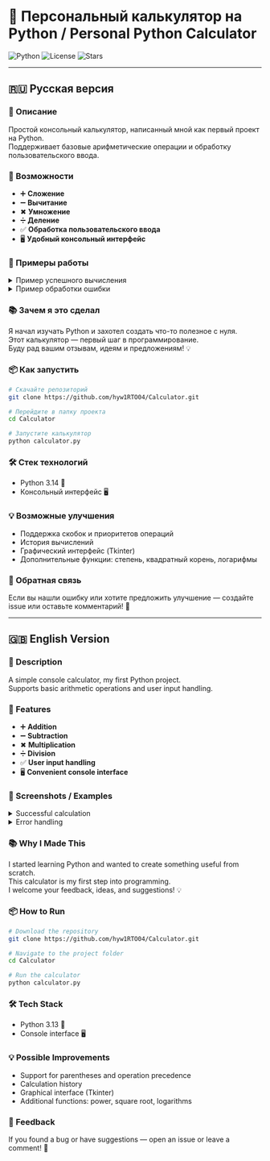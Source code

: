 # 🧮 Персональный калькулятор на Python / Personal Python Calculator

![Python](https://img.shields.io/badge/Python-3.13.7-blue?logo=python)
![License](https://img.shields.io/badge/License-MIT-green)
![Stars](https://img.shields.io/github/stars/hyw1RTO04/Calculator?style=social)

---

## 🇷🇺 Русская версия

### 📌 Описание
Простой консольный калькулятор, написанный мной как первый проект на Python.  
Поддерживает базовые арифметические операции и обработку пользовательского ввода.

### 🚀 Возможности
- ➕ **Сложение**  
- ➖ **Вычитание**  
- ✖ **Умножение**  
- ➗ **Деление**  
- ✅ **Обработка пользовательского ввода**  
- 🖥 **Удобный консольный интерфейс**

### 📸 Примеры работы

<details>
<summary>Пример успешного вычисления</summary>

```text
Добро пожаловать в калькулятор!
Введите первое число: 10
Введите оператор (+, -, *, /): *
Введите второе число: 5
Результат: 50
```
</details>

<details>
<summary>Пример обработки ошибки</summary>

```text
Введите первое число: 10
Введите оператор (+, -, *, /): /
Введите второе число: 0
❌ Ошибка: деление на ноль невозможно.
```
</details>

### 📚 Зачем я это сделал
Я начал изучать Python и захотел создать что-то полезное с нуля.  
Этот калькулятор — первый шаг в программирование.  
Буду рад вашим отзывам, идеям и предложениям! 💡

### 📦 Как запустить

```bash
# Скачайте репозиторий
git clone https://github.com/hyw1RTO04/Calculator.git

# Перейдите в папку проекта
cd Calculator

# Запустите калькулятор
python calculator.py
```

### 🛠 Стек технологий
- Python 3.14 🐍  
- Консольный интерфейс 🖥  

### 💡 Возможные улучшения
- Поддержка скобок и приоритетов операций  
- История вычислений  
- Графический интерфейс (Tkinter)  
- Дополнительные функции: степень, квадратный корень, логарифмы  

### 💬 Обратная связь
Если вы нашли ошибку или хотите предложить улучшение — создайте issue или оставьте комментарий! 🤝

---

## 🇬🇧 English Version

### 📌 Description
A simple console calculator, my first Python project.  
Supports basic arithmetic operations and user input handling.

### 🚀 Features
- ➕ **Addition**  
- ➖ **Subtraction**  
- ✖ **Multiplication**  
- ➗ **Division**  
- ✅ **User input handling**  
- 🖥 **Convenient console interface**

### 📸 Screenshots / Examples

<details>
<summary>Successful calculation</summary>

```text
Welcome to the calculator!
Enter the first number: 10
Enter operator (+, -, *, /): *
Enter the second number: 5
Result: 50
```
</details>

<details>
<summary>Error handling</summary>

```text
Enter the first number: 10
Enter operator (+, -, *, /): /
Enter the second number: 0
❌ Error: Division by zero is not allowed.
```
</details>

### 📚 Why I Made This
I started learning Python and wanted to create something useful from scratch.  
This calculator is my first step into programming.  
I welcome your feedback, ideas, and suggestions! 💡

### 📦 How to Run

```bash
# Download the repository
git clone https://github.com/hyw1RTO04/Calculator.git

# Navigate to the project folder
cd Calculator

# Run the calculator
python calculator.py
```

### 🛠 Tech Stack
- Python 3.13 🐍  
- Console interface 🖥  

### 💡 Possible Improvements
- Support for parentheses and operation precedence  
- Calculation history  
- Graphical interface (Tkinter)  
- Additional functions: power, square root, logarithms  

### 💬 Feedback
If you found a bug or have suggestions — open an issue or leave a comment! 🤝
